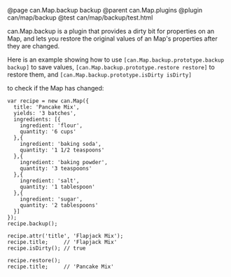 @page can.Map.backup backup
@parent can.Map.plugins
@plugin can/map/backup
@test can/map/backup/test.html

can.Map.backup is a plugin that provides a dirty bit for properties on an Map,
and lets you restore the original values of an Map's properties after they are changed.


Here is an example showing how to use `[can.Map.backup.prototype.backup backup]` to save values,
`[can.Map.backup.prototype.restore restore]` to restore them, and `[can.Map.backup.prototype.isDirty isDirty]`

to check if the Map has changed:

```
var recipe = new can.Map({
  title: 'Pancake Mix',
  yields: '3 batches',
  ingredients: [{
    ingredient: 'flour',
    quantity: '6 cups'
  },{
    ingredient: 'baking soda',
    quantity: '1 1/2 teaspoons'
  },{
    ingredient: 'baking powder',
    quantity: '3 teaspoons'
  },{
    ingredient: 'salt',
    quantity: '1 tablespoon'
  },{
    ingredient: 'sugar',
    quantity: '2 tablespoons'
  }]
});
recipe.backup();

recipe.attr('title', 'Flapjack Mix');
recipe.title;     // 'Flapjack Mix'
recipe.isDirty(); // true

recipe.restore();
recipe.title;     // 'Pancake Mix'
```
